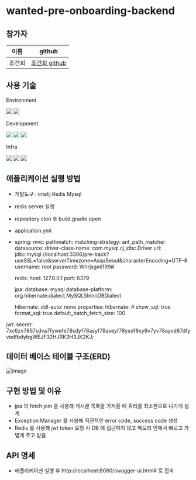 # wanted-pre-onboarding-backend

## 참가자
|이름|github|
|---|---|
|조건희|[조건희 github](https://github.com/gunhee93)|

## 사용 기술 
Environment
<div>
  <img src="https://img.shields.io/badge/github-181717?style=for-the-badge&logo=github&logoColor=white">
  <img src="https://img.shields.io/badge/git-F05032?style=for-the-badge&logo=git&logoColor=white">
</div>

Development
<div>
  <img src="https://img.shields.io/badge/java-007396?style=for-the-badge&logo=java&logoColor=white">
  <img src="https://img.shields.io/badge/springboot-6DB33F?style=for-the-badge&logo=springboot&logoColor=white">
  <img src="https://img.shields.io/badge/mysql-4479A1?style=for-the-badge&logo=mysql&logoColor=white">
</div>

Infra
<div>
  <img src="https://img.shields.io/badge/amazonec2-FF9900?style=for-the-badge&logo=amazonec2&logoColor=white">
  <img src="https://img.shields.io/badge/amazonrds-527FFF?style=for-the-badge&logo=amazonrds&logoColor=white">
  <img src="https://img.shields.io/badge/amazons3-569A31?style=for-the-badge&logo=amazons3&logoColor=white">
</div>

## 애플리케이션 실행 방법
- 개발도구 : intelij Redis Mysql
- redis server 실행
- repository clon 후 build.gradle open
- application.yml
- spring:
  mvc:
    pathmatch:
      matching-strategy: ant_path_matcher
  datasource:
    driver-class-name: com.mysql.cj.jdbc.Driver
    url: jdbc:mysql://localhost:3306/pre-back?useSSL=false&serverTimezone=Asia/Seoul&characterEncoding=UTF-8
    username: root
    password: Whrjsgml199#


  redis:
    host: 127.0.0.1
    port: 6379

  jpa:
    database: mysql
    database-platform: org.hibernate.dialect.MySQL5InnoDBDialect

    hibernate:
      ddl-auto: none
    properties:
      hibernate:
        # show_sql: true
        format_sql: true
        default_batch_fetch_size: 100

jwt:
  secret: 7xc6zv7867sdva7fywefe78sdyf78asyf78aseyf78ysdf8xy8v7yv78ayvd87dfyvadfbdybgWEJF32HJRK3H3JK2KJ;

## 데이터 베이스 테이블 구조(ERD)

![image](https://github.com/gunhee93/wanted-pre-onboarding-backend/assets/123151812/babbbbca-e71c-4463-9495-e632cef12c2c)


## 구현 방법 및 이유
- jpa 의 fetch join 을 사용해 게시글 목록을 가져올 때 쿼리를 최소한으로 나가게 설계 
- Exception Manager 를 사용해 직관적인 error code, success code 생성
- Redis 를 사용해 jwt token 요청 시 DB 에 접근하지 않고 메모리 안에서 빠르고 가볍게 주고 받음

## API 명세
- 애플리케이션 실행 후 http://localhost:8080/swagger-ui.html# 로 접속
